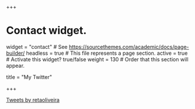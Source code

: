 +++
# Contact widget.
widget = "contact"  # See https://sourcethemes.com/academic/docs/page-builder/
headless = true  # This file represents a page section.
active = true  # Activate this widget? true/false
weight = 130  # Order that this section will appear.

title = "My Twitter"

+++

<a class="twitter-timeline" data-width="1200" data-height="500" data-theme="dark" href="https://twitter.com/retaoliveira?ref_src=twsrc%5Etfw">Tweets by retaoliveira</a> <script async src="https://platform.twitter.com/widgets.js" charset="utf-8"></script>
